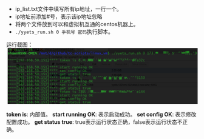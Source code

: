 - ip_list.txt文件中填写所有ip地址，一行一个。
- ip地址前添加#号，表示该ip地址忽略
- 将两个文件放到可以和虚拟机互通的centos机器上。
- `./yyets_run.sh 0 手机号 密码`执行脚本。

运行截图：
![运行截图1](../images/yyets_run1.png)

**token is**: 内部值。
**start running OK**: 表示启动成功。
**set config OK**: 表示修改配置成功。
**get status true**: true表示运行状态正确，false表示运行状态不正确。